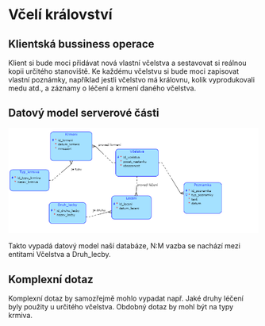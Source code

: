 Včelí království
=======================

## **Klientská bussiness operace**

Klient si bude moci přidávat nová vlastní včelstva a sestavovat si reálnou kopii určitého stanoviště. Ke každému včelstvu si bude moci zapisovat vlastní poznámky, například jestli včelstvo má královnu, kolik vyprodukovali medu atd., a záznamy o léčení a krmení daného včelstva.

## **Datový model serverové části**

<img src="diagram.png" style="background-color: white"/>

Takto vypadá datový model naší databáze, N:M vazba se nachází mezi entitami Včelstva a Druh_lecby.

## **Komplexní dotaz**

Komplexní dotaz by samozřejmě mohlo vypadat např. Jaké druhy léčení byly použity u určitého včelstva. Obdobný dotaz by mohl být na typy krmiva.

